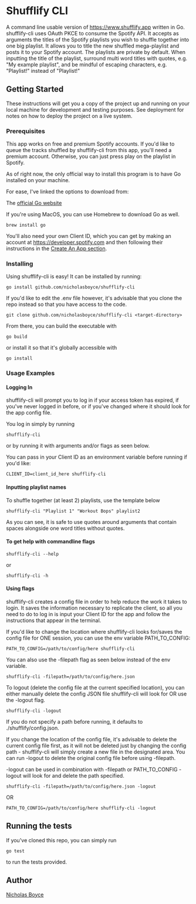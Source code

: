 # Shufflify CLI

A command line usable version of https://www.shufflify.app written in Go.
shufflify-cli uses OAuth PKCE to consume the Spotify API. It accepts as arguments the titles of the Spotify playlists you wish to shuffle together into one big playlist. It allows you to title the new shuffled mega-playlist and posts it to your Spotify account. The playlists are private by default. When inputting the title of the playlist, surround multi word titles with quotes, e.g. "My example playlist", and be mindful of escaping characters, e.g. "Playlist\!" instead of "Playlist!"

## Getting Started

These instructions will get you a copy of the project up and running on your local machine for development and testing purposes. See deployment for notes on how to deploy the project on a live system.

### Prerequisites

This app works on free and premium Spotify accounts. If you'd like to queue the tracks shuffled by shufflify-cli from this app, you'll need a premium account. Otherwise, you can just press play on the playlist in Spotify.

As of right now, the only official way to install this program is to have Go installed on your machine. 

For ease, I've linked the options to download from:

The [official Go website](https://go.dev/doc/install)

If you're using MacOS, you can use Homebrew to download Go as well.

```
brew install go
```

You'll also need your own Client ID, which you can get by making an account at https://developer.spotify.com and then following their instructions in the [Create An App section](https://developer.spotify.com/documentation/web-api/tutorials/getting-started#create-an-app).

### Installing

Using shufflify-cli is easy! It can be installed by running:

```
go install github.com/nicholasboyce/shufflify-cli
```

If you'd like to edit the .env file however, it's advisable that you clone the repo instead so that you have access to the code.

```
git clone github.com/nicholasboyce/shufflify-cli <target-directory>
```

From there, you can build the executable with

```
go build
```

or install it so that it's globally accessible with 

```
go install
```

### Usage Examples

#### Logging In

shufflify-cli will prompt you to log in if your access token has expired, if you've never logged in before, or if you've changed where it should look for the app config file.

You log in simply by running 

```
shufflify-cli
```

or by running it with arguments and/or flags as seen below.

You can pass in your Client ID as an environment variable before running if you'd like:

```
CLIENT_ID=client_id_here shufflify-cli
```

#### Inputting playlist names

To shuffle together (at least 2) playlists, use the template below

```
shufflify-cli "Playlist 1" "Workout Bops" playlist2
```

As you can see, it is safe to use quotes around arguments that contain spaces alongside one word titles without quotes.

#### To get help with commandline flags

```
shufflify-cli --help
```

or 

```
shufflify-cli -h
```

#### Using flags

shufflify-cli creates a config file in order to help reduce the work it takes to login. It saves the information necessary to replicate the client, so all you need to do to log in is input your Client ID for the app and follow the instructions that appear in the terminal.

If you'd like to change the location where shufflify-cli looks for/saves the config file for ONE session, you can use the env variable PATH_TO_CONFIG:

```
PATH_TO_CONFIG=/path/to/config/here shufflify-cli
```

You can also use the -filepath flag as seen below instead of the env variable.

```
shufflify-cli -filepath=/path/to/config/here.json
```

To logout (delete the config file at the current specified location), you can either manually delete the config JSON file shufflify-cli will look for OR use the -logout flag. 

```
shufflify-cli -logout
```

If you do not specify a path before running, it defaults to ./shufflify/config.json.


If you change the location of the config file, it's advisable to delete the current config file first, as it will not be deleted just by changing the config path - shufflify-cli will simply create a new file in the designated area. You can run -logout to delete the original config file before using -filepath.

-logout can be used in combination with -filepath or PATH_TO_CONFIG - logout will look for and delete the path specified.

```
shufflify-cli -filepath=/path/to/config/here.json -logout
```

OR 

```
PATH_TO_CONFIG=/path/to/config/here shufflify-cli -logout
```

## Running the tests

If you've cloned this repo, you can simply run

```
go test
```

to run the tests provided.


## Author

[Nicholas Boyce](https://github.com/nicholasboyce)